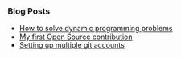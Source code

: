 ### Blog Posts

* [How to solve dynamic programming problems](dynamic-programming.html)
* [My first Open Source contribution](my-first-open-source-contribution.html)
* [Setting up multiple git accounts](setup-multiple-git-accounts.html)
